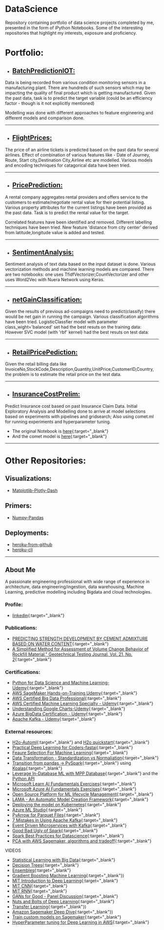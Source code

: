 # DataScience
Repository containing portfolio of data science projects completed by me, presented in the form of iPython Notebooks.
Some of the interesting repositories that highlight my interests, exposure and proficiency.

# Portfolio:

* ## [BatchPredictionIOT:](https://github.com/yaligarp/DataScience/tree/main/BatchPredictionIOT) 

Data is being recorded from various condition monitoring sensors in a manufacturing plant. 
There are hundreds of such sensors which may be impacting the quality of final product which is getting manufactured.
Given the past data, task is to predict the target variable (could be an efficiency factor - though is it not explicitly mentioned)

Modelling was done with different approaches to feature engineering and different models and comparison done.

------
* ## [FlightPrices:](https://github.com/yaligarp/DataScience/tree/main/FlightPrices)

The price of an airline tickets is predicted based on the past data for several airlines. 
Effect of combination of various features like - Date of Journey, Route, Start city,Destination City,Airline etc are modelled.
Various models and encoding techniques for catagorical data have been tried.

------
* ## [PricePrediction:](https://github.com/yaligarp/DataScience/tree/main/PricePrediction)

A rental company aggregates rental providers and offers service to the customers to estimate/negotiate rental value for their potential listing.
Various property attributes for the current listings have been provided as the past data.
Task is to predict the rental value for the target.

Correlated features have been identified and removed.
Different labelling techniques have been tried.
New feature 'distance from city center' derived from latitude,longitude value is added and tested.

------
* ## [SentimentAnalysis:](https://github.com/yaligarp/DataScience/tree/main/SentimentAnalysis)

Sentiment analysis of text data based on the input dataset is done.
Various vectorization methods and machine learning models are compared.
There are two notebooks: one uses TfidfVectorizer,CountVectorizer and other uses Word2Vec with Nuera Network using Keras.

------
* ## [netGainClassification:](https://github.com/yaligarp/DataScience/tree/main/netGainClassification)

Given the results of previous ad-compaigns need to predict(classify) there would be net gain in running the campaign.
Various classification algorithms have been tried.
LogisticClassfier model with parameter class_wight='balanced' set had the best resuts on the training data:
However SVC model (with 'rbf' kernel) had the best resuts on test data:

------
* ## [RetailPricePediction:](https://github.com/yaligarp/DataScience/tree/main/RetailPricePediction)

Given the retail billing data like InvoiceNo,StockCode,Description,Quantity,UnitPrice,CustomerID,Country, the problem is to estimate the retail price on the test data.

------
* ## [InsuranceCostPrelim:](https://github.com/yaligarp/DataScience/tree/main/InsuranceCostPrelim)

Predict Insurance cost based on past Insurance Claim Data. Initial Exploratory Analysis and Modelling done to arrive at model selections based on experiments with pipelines and gridsearch; 
Also using comet.ml for running experiments and hyperparameter tuning.

 * The original Notebook is [here](https://www.kaggle.com/pyaligar/notebook0325f93125){:target="_blank"}
 * And the comet model is [here](https://www.comet.ml/yaligarp/saturday-codealong-medical-insurance-costs-predict/e961de32e76047cf8e487f252c24ae85?experiment-tab=chart&showOutliers=true&smoothing=0&transformY=smoothing&xAxis=wall){:target="_blank"}

------
# Other Repositories:

## Visualizations:

* [Matplotlib-Plotly-Dash](https://github.com/yaligarp/visualizations)

## Primers:

* [Numpy-Pandas](https://github.com/yaligarp/primers/)


## Deployments:

* [heroku-from-github](https://github.com/yaligarp/heroku-from-github)
* [heroku-cli](https://github.com/yaligarp/ga-dash-heroku)

------
## About Me
A passionate engineering professional with wide range of experience in architecture, data engineering/ingestion, data warehousing, Machine Learning, predictive modelling including Bigdata and cloud technologies.

### Profile: 
* [linkedin](https://www.linkedin.com/in/prakash-y-2327a6a/){:target="_blank"}

### Publications:
* [PREDICTING STRENGTH DEVELOPMENT BY CEMENT ADMIXTURE BASED ON WATER CONTENT](https://trid.trb.org/view/504288){:target="_blank"}
* [A Simplified Method for Assessment of Volume Change Behavior of Rockfill Material," Geotechnical Testing Journal, Vol. 21, No. 2](https://www.astm.org/DIGITAL_LIBRARY/JOURNALS/GEOTECH/PAGES/GTJ10753J.htm){:target="_blank"}

### Certifications:

* [Python for Data Science and Machine Learning-Udemy](https://www.udemy.com/certificate/UC-9JB3KRLR){:target="_blank"}
* [AWS SageMaker Hands-on-Training Udemy](https://www.udemy.com/certificate/UC-09bb3aa6-584d-4931-8425-2b2c48028470){:target="_blank"}
* [AWS Certified Big Data Professional](https://www.certmetrics.com/amazon/public/badge.aspx?i=8&t=c&d=2020-05-25&ci=AWS00996243){:target="_blank"}
* [AWS Certified Machine Learning Specialty - Udemy](https://www.udemy.com/certificate/UC-FUI1JTZ8/){:target="_blank"}
* [Understanding Google Charts-Udemy](https://www.udemy.com/certificate/UC-6a2afbf6-caa5-4a4c-aaea-269fbe4c4a9e){:target="_blank"}
* [Azure BigData Certification - Udemy](https://www.udemy.com/certificate/UC-ec060c19-77d7-415a-ba97-63d9a6e71460){:target="_blank"}
* [Apache Kafka - Udemy](https://www.udemy.com/certificate/UC-KR0AR60O){:target="_blank"}

### External resources:
* [H2o-Automl](https://github.com/h2oai/h2o-tutorials/tree/master/h2o-world-2017/automl){:target="_blank"} and [H2o quickstart](https://www.bitbook.io/h2o-ai-quick-start-tutorial-for-just-about-anyone/){:target="_blank"}
* [Practical Deep Learning for Coders-fastai](https://course.fast.ai/){:target="_blank"}
* [Feaure Selection For Machine Learning](https://machinelearningmastery.com/feature-selection-with-real-and-categorical-data/){:target="_blank"}
* [Data Transformation - Standardization vs Normaliation](https://www.kdnuggets.com/2020/04/data-transformation-standardization-normalization.html){:target="_blank"}
* [Transition from pandas -> PySpark](https://databricks.com/blog/2020/03/31/10-minutes-from-pandas-to-koalas-on-apache-spark.html#:~:text=A%20Koalas%20Series%20can%20be,way%20as%20a%20pandas%20Series.&text=A%20Koalas%20DataFrame%20has%20an,by%20passing%20a%20pandas%20DataFrame.){:target="_blank"} using [Koalas](https://koalas.readthedocs.io/en/latest/getting_started/install.html){:target="_blank"}
* [Leverage In-Database ML with MPP Database](https://www.vertica.com/product/database-machine-learning/){:target="_blank"} and the [Python API](https://www.vertica.com/python)
* [Microsoft Learn AI Fundamentals Exercises](https://github.com/MicrosoftDocs/ai-fundamentals){:target="_blank"}
* [Microsoft Azure AI Fundamentals Exercises](https://github.com/MicrosoftLearning/mslearn-ai900){:target="_blank"}
* [Open Source Platform for ML lifecycle Management](https://mlflow.org/){:target="_blank"} 
* [LAMA - An Automatic Model Creation Framework](https://analyticsindiamag.com/hands-on-python-guide-to-lama-an-automatic-ml-model-creation-framework/){:target="_blank"}
* [Deploying the model on Kubernetes](https://www.kubermatic.com/blog/deploy-your-deep-learning-model-on-kubernetes-1/){:target="_blank"}
* [Azure ML Studio](https://www.youtube.com/watch?v=VcbMFy05h54&list=PL8eNk_zTBST_WSR_KUBex8TDnQ21GetSG&index=2){:target="_blank"}
* [PyArrow for Parquet Files](https://mungingdata.com/pyarrow/parquet-metadata-min-max-statistics/){:target="_blank"}
* [7 Mistakes in Using Apache Kafka](https://blog.softwaremill.com/7-mistakes-when-using-apache-kafka-44358cd9cd6){:target="_blank"}
* [Event Driven Microservices with Kafka](https://www.confluent.io/resources/event-driven-microservices/?utm_medium=display&utm_source=google&utm_campaign=ch.display_tp.rmkt_tgt.content-remarketing_rgn.india_lng.eng_dv.all_con.event-driven-microservice-whitepaper&utm_term=&creative=edma-snsd-7Days&device=c&placement=www.guru99.com&gclid=EAIaIQobChMInK7WgoHY7gIVyB3VCh1H2AFQEAEYASAAEgJSxPD_BwE){:target="_blank"}
* [Good Bad Ugly of Spark](https://thenewstack.io/the-good-bad-and-ugly-apache-spark-for-data-science-work/){:target="_blank"}
* [Spark Best Practices for Datascience](https://www.kdnuggets.com/2020/08/5-spark-best-practices-data-science.html){:target="_blank"}
* [PCA with AWS Sagemaker, algorithms and tradeoff](https://aws.amazon.com/blogs/machine-learning/running-principal-component-analysis-in-amazon-sagemaker/){:target="_blank"}

VIDEOS
* [Statistical Learning with Big Data](https://www.youtube.com/watch?v=0EWJZIC4JxA){:target="_blank"}
* [Decision Trees](https://www.youtube.com/watch?v=WOOTNBxbi8c){:target="_blank"}
* [Ensembles](https://www.youtube.com/watch?v=Yvn3--rIdZg){:target="_blank"}
* [Gradient Boosting Machine Learning](https://www.youtube.com/watch?v=wPqtzj5VZus){:target="_blank"})
* [MIT Introduction to Deep Learning](https://www.youtube.com/watch?v=5v1JnYv_yWs&feature=youtu.be){:target="_blank"}
* [MIT CNN](https://www.youtube.com/watch?v=H-HVZJ7kGI0){:target="_blank"}
* [MIT RNN](https://www.youtube.com/watch?v=_h66BW-xNgk&feature=youtu.be){:target="_blank"}
* [GANs for Good - Panel Discussion](https://www.youtube.com/watch?v=9d4jmPmTWmc&feature=youtu.be){:target="_blank"}
* [Nuts and Bolts of Deep Learning](https://www.youtube.com/watch?v=F1ka6a13S9I){:target="_blank"}
* [Transfer Learning](https://www.youtube.com/watch?v=yofjFQddwHE){:target="_blank"})
* [Amazon Sagemaker Deep Dive](https://www.youtube.com/watch?v=uQc8Itd4UTs&list=PLhr1KZpdzukcOr_6j_zmSrvYnLUtgqsZz){:target="_blank"})
* [Train custom models on Sagemaker](https://www.sicara.ai/blog/amazon-sagemaker-model-training){:target="_blank"}
* [HyperParameter tuning for Deep Learning in AWS](https://aws.amazon.com/blogs/machine-learning/the-importance-of-hyperparameter-tuning-for-scaling-deep-learning-training-to-multiple-gpus/){:target="_blank"}
